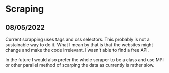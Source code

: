 # Scraping
## 08/05/2022
Current scrapping uses tags and css selectors. This probably is not a sustainable
way to do it. What I mean by that is that the websites might change and make the code
irrelevant. I wasn't able to find a free API.
  
In the future I would also prefer the whole scraper to be a class and use MPI or
other parallel method of scarping the data as currently is rather slow.

